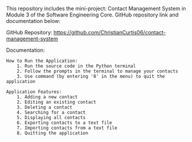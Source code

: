This repository includes the mini-project: Contact Management System in Module 3 of the Software Engineering Core. GitHub repository link and documentation below:

GitHub Repository: https://github.com/ChristianCurtis06/contact-management-system

Documentation:

    How to Run the Application:
        1. Run the source code in the Python terminal
        2. Follow the prompts in the terminal to manage your contacts
        3. Use command (by entering '8' in the menu) to quit the application

    Application Features:
        1. Adding a new contact
        2. Editing an existing contact
        3. Deleting a contact
        4. Searching for a contact
        5. Displaying all contacts
        6. Exporting contacts to a text file
        7. Importing contacts from a text file
        8. Quitting the application